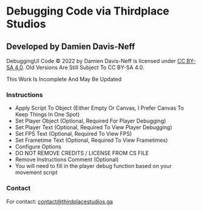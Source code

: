 # Debugging Code via Thirdplace Studios #

## Developed by Damien Davis-Neff ##

DebuggingUI Code © 2022 by Damien Davis-Neff is licensed under [CC BY-SA 4.0](https://creativecommons.org/licenses/by-sa/4.0/ "CC BY-SA 4.0"). Old Versions Are Still Subject To CC BY-SA 4.0.

This Work Is Incomplete And May Be Updated

### Instructions ###

  - Apply Script To Object (Either Empty Or Canvas, I Prefer Canvas To Keep Things In One Spot)
  - Set Player Object (Optional, Required For Player Debugging)
  - Set Player Text (Optional, Required To View Player Debugging)
  - Set FPS Text (Optional, Required To View FPS)
  - Set Frametime Text (Optional, Required To View Frametimes)
  - Configure Options
  - DO NOT REMOVE CREDITS / LICENSE FROM CS FILE
  - Remove Instructions Comment (Optional)
  - You will need to fill in the player debug function based on your movement script

### Contact ###

For contact: contact@thirdplacestudios.ga
